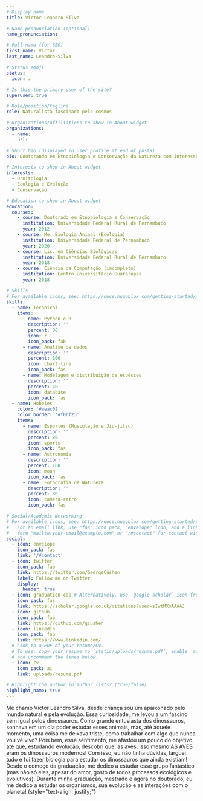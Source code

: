 ```yaml
---
# Display name
title: Victor Leandro-Silva

# Name pronunciation (optional)
name_pronunciation: 

# Full name (for SEO)
first_name: Victor 
last_name: Leandro-Silva

# Status emoji
status:
  icon: ☕️

# Is this the primary user of the site?
superuser: true

# Role/position/tagline
role: Naturalista fascinado pelo cosmos

# Organizations/Affiliations to show in About widget
organizations:
  - name: 
    url: 

# Short bio (displayed in user profile at end of posts)
bio: Doutorando em Etnobiologia e Conservação da Natureza com interesse em padrões de diversidade

# Interests to show in About widget
interests:
  - Ornitologia
  - Ecologia e Evolução
  - Conservação

# Education to show in About widget
education:
  courses:
    - course: Doutorado em Etnobiologia e Conservação
      institution: Universidade Federal Rural de Pernambuco 
      year: 2012
    - course: Me. Biologia Animal (Ecologia)
      institution: Universidade Federal de Pernambuco
      year: 2020
    - course: Lic. em Ciências Biológicas 
      institution: Universidade Federal Rural de Pernambuco
      year: 2018
    - course: Ciência da Computação (imcompleto) 
      institution: Centro Universitário Guararapes
      year: 2018

# Skills
# For available icons, see: https://docs.hugoblox.com/getting-started/page-builder/#icons
skills:
  - name: Technical
    items:
      - name: Python e R
        description: ''
        percent: 80
        icon: r
        icon_pack: fab
      - name: Analise de dados 
        description: ''
        percent: 100
        icon: chart-line
        icon_pack: fas
      - name: Modelagem e distribuição de espécies
        description: ''
        percent: 40
        icon: database
        icon_pack: fas
  - name: Hobbies
    color: '#eeac02'
    color_border: '#f0bf23'
    items:
      - name: Esportes (Musculação e Jiu-jitsu)
        description: ''
        percent: 80
        icon: sports
        icon_pack: fas
      - name: Astronomia
        description: ''
        percent: 160
        icon: moon
        icon_pack: fas
      - name: Fotografia de Natureza
        description: ''
        percent: 80
        icon: camera-retro
        icon_pack: fas

# Social/Academic Networking
# For available icons, see: https://docs.hugoblox.com/getting-started/page-builder/#icons
#   For an email link, use "fas" icon pack, "envelope" icon, and a link in the
#   form "mailto:your-email@example.com" or "/#contact" for contact widget.
social:
  - icon: envelope
    icon_pack: fas
    link: '/#contact'
  - icon: twitter
    icon_pack: fab
    link: https://twitter.com/GeorgeCushen
    label: Follow me on Twitter
    display:
      header: true
  - icon: graduation-cap # Alternatively, use `google-scholar` icon from `ai` icon pack
    icon_pack: fas
    link: https://scholar.google.co.uk/citations?user=sIwtMXoAAAAJ
  - icon: github
    icon_pack: fab
    link: https://github.com/gcushen
  - icon: linkedin
    icon_pack: fab
    link: https://www.linkedin.com/
  # Link to a PDF of your resume/CV.
  # To use: copy your resume to `static/uploads/resume.pdf`, enable `ai` icons in `params.yaml`,
  # and uncomment the lines below.
  - icon: cv
    icon_pack: ai
    link: uploads/resume.pdf

# Highlight the author in author lists? (true/false)
highlight_name: true
---
```


Me chamo Victor Leandro Silva, desde criança sou um apaixonado pelo mundo natural e pela evolução. Essa curiosidade, me levou a um fascino sem igual pelos dinossauros. Como grande entusiasta dos dinossauros, sonhava em um dia poder estudar esses animais, mas, até aquele momento, uma coisa me deixava triste, como trabalhar com algo que nunca vou vê vivo? Pois bem, esse sentimento, me afastou um pouco do objetivo, até que, estudando evolução, descobri que, as aves, isso mesmo AS AVES eram os dinossauros modernos! Com isso, eu não tinha dúvidas, larguei tudo e fui fazer biologia para estudar os dinossauros que ainda existiam! Desde o começo da graduação, me dedico a estudar esse grupo fantástico (mas não só eles, apesar do amor, gosto de todos processos ecológicos e evolutivos). Durante minha graduação, mestrado e agora no doutorado, eu me dedico a estudar os organismos, sua evolução e as interações com o planeta! 
{style="text-align: justify;"}
